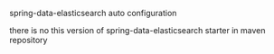 spring-data-elasticsearch  auto configuration

there is no this version of spring-data-elasticsearch starter in maven repository